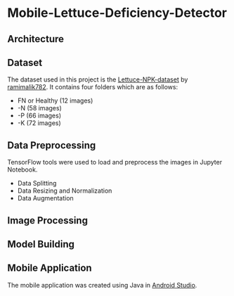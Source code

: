 # Mobile-Lettuce-Deficiency-Detector
## Architecture
## Dataset
The dataset used in this project is the [Lettuce-NPK-dataset](https://github.com/ramimalik782/Lettuce-NPK-dataset) by [ramimalik782](https://github.com/ramimalik782).
It contains four folders which are as follows: 
- FN or Healthy (12 images)
- -N (58 images)
- -P (66 images)
- -K (72 images)
## Data Preprocessing
TensorFlow tools were used to load and preprocess the images in Jupyter Notebook.
- Data Splitting
- Data Resizing and Normalization
- Data Augmentation
## Image Processing
## Model Building
## Mobile Application
The mobile application was created using Java in [Android Studio](https://developer.android.com/studio). 
